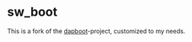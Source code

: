 # sw_boot
This is a fork of the [dapboot](https://github.com/devanlai/dapboot)-project, customized to my needs.